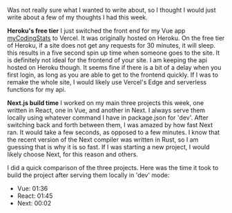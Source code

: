 Was not really sure what I wanted to write about, so I thought I would just write about a few of my thoughts I had this week.

**Heroku's free tier**
I just switched the front end for my Vue app [myCodingStats](https://my-coding-stats-com-client.vercel.app/) to Vercel. It was originally hosted on Heroku. On the free tier of Heroku, if a site does not get any requests for 30 minutes, it will sleep. this results in a five second spin up time when someone goes to the site. It is definitely not ideal for the frontend of your site. I am keeping the api hosted on Heroku though. It seems fine if there is a bit of a delay when you first login, as long as you are able to get to the frontend quickly. If I was to remake the whole site, I would likely use Vercel's Edge and serverless functions for my api.

**Next.js build time**
I worked on my main three projects this week, one written in React, one in Vue, and another in Next. I always serve them locally using whatever command I have in package.json for 'dev'. After switching back and forth between them, I was amazed by how fast Next ran. It would take a few seconds, as opposed to a few minutes. I know that the recent version of the Next compiler was written in Rust, so I am guessing that is why it is so fast. If I was starting a new project, I would likely choose Next, for this reason and others.

I did a quick comparison of the three projects. Here was the time it took to build the project after serving them locally in 'dev' mode:

- Vue: 01:36
- React: 01:45
- Next: 00:02

